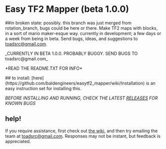 # Easy TF2 Mapper (beta 1.0.0)
##in broken state: possibly. this branch was just merged from rotation_branch, bugs could be here or there.
Make TF2 maps with blocks, in a sort of mario maker-esque way. currently in development; a few days or a week from being in beta. Send bugs, ideas, and suggestions to toadsrc@gmail.com.
<p>
_CURRENTLY IN BETA 1.0.0. PROBABLY BUGGY. SEND BUGS TO toadsrc@gmail.com_
<p>
*READ THE README.TXT FOR INFO*
<p>
<p>
## to install:
[here](https://github.com/baldengineers/easytf2_mapper/wiki/Installation) is an easy instruction set for installing this.

_*BEFORE INSTALLING AND RUNNING, CHECK THE LATEST [RELEASES](https://github.com/baldengineers/easytf2_mapper/releases) FOR KNOWN BUGS*_

## help!
If you require assistance, first check out [the wiki](https://github.com/baldengineers/easytf2_mapper/wiki), and then try emailing the team at toadsrc@gmail.com. Responses may not be instant, but feedback is appreciated.
